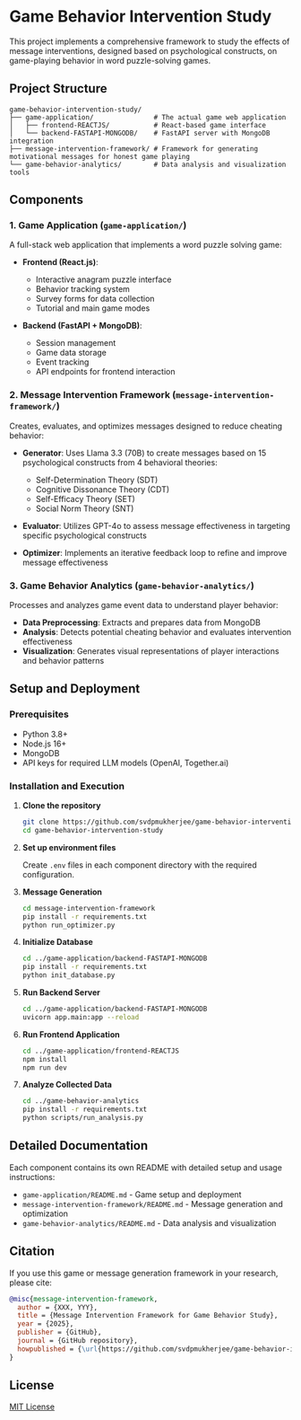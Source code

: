 # Game Behavior Intervention Study

This project implements a comprehensive framework to study the effects of message interventions, designed based on psychological constructs, on game-playing behavior in word puzzle-solving games.

## Project Structure

```
game-behavior-intervention-study/
├── game-application/               # The actual game web application
│   ├── frontend-REACTJS/           # React-based game interface
│   └── backend-FASTAPI-MONGODB/    # FastAPI server with MongoDB integration
├── message-intervention-framework/ # Framework for generating motivational messages for honest game playing
└── game-behavior-analytics/        # Data analysis and visualization tools
```

## Components

### 1. Game Application (`game-application/`)

A full-stack web application that implements a word puzzle solving game:

- **Frontend (React.js)**:

  - Interactive anagram puzzle interface
  - Behavior tracking system
  - Survey forms for data collection
  - Tutorial and main game modes

- **Backend (FastAPI + MongoDB)**:
  - Session management
  - Game data storage
  - Event tracking
  - API endpoints for frontend interaction

### 2. Message Intervention Framework (`message-intervention-framework/`)

Creates, evaluates, and optimizes messages designed to reduce cheating behavior:

- **Generator**: Uses Llama 3.3 (70B) to create messages based on 15 psychological constructs from 4 behavioral theories:

  - Self-Determination Theory (SDT)
  - Cognitive Dissonance Theory (CDT)
  - Self-Efficacy Theory (SET)
  - Social Norm Theory (SNT)

- **Evaluator**: Utilizes GPT-4o to assess message effectiveness in targeting specific psychological constructs

- **Optimizer**: Implements an iterative feedback loop to refine and improve message effectiveness

### 3. Game Behavior Analytics (`game-behavior-analytics/`)

Processes and analyzes game event data to understand player behavior:

- **Data Preprocessing**: Extracts and prepares data from MongoDB
- **Analysis**: Detects potential cheating behavior and evaluates intervention effectiveness
- **Visualization**: Generates visual representations of player interactions and behavior patterns

## Setup and Deployment

### Prerequisites

- Python 3.8+
- Node.js 16+
- MongoDB
- API keys for required LLM models (OpenAI, Together.ai)

### Installation and Execution

1. **Clone the repository**

   ```bash
   git clone https://github.com/svdpmukherjee/game-behavior-intervention-study.git
   cd game-behavior-intervention-study
   ```

2. **Set up environment files**

   Create `.env` files in each component directory with the required configuration.

3. **Message Generation**

   ```bash
   cd message-intervention-framework
   pip install -r requirements.txt
   python run_optimizer.py
   ```

4. **Initialize Database**

   ```bash
   cd ../game-application/backend-FASTAPI-MONGODB
   pip install -r requirements.txt
   python init_database.py
   ```

5. **Run Backend Server**

   ```bash
   cd ../game-application/backend-FASTAPI-MONGODB
   uvicorn app.main:app --reload
   ```

6. **Run Frontend Application**

   ```bash
   cd ../game-application/frontend-REACTJS
   npm install
   npm run dev
   ```

7. **Analyze Collected Data**
   ```bash
   cd ../game-behavior-analytics
   pip install -r requirements.txt
   python scripts/run_analysis.py
   ```

## Detailed Documentation

Each component contains its own README with detailed setup and usage instructions:

- `game-application/README.md` - Game setup and deployment
- `message-intervention-framework/README.md` - Message generation and optimization
- `game-behavior-analytics/README.md` - Data analysis and visualization

## Citation

If you use this game or message generation framework in your research, please cite:

```bibtex
@misc{message-intervention-framework,
  author = {XXX, YYY},
  title = {Message Intervention Framework for Game Behavior Study},
  year = {2025},
  publisher = {GitHub},
  journal = {GitHub repository},
  howpublished = {\url{https://github.com/svdpmukherjee/game-behavior-intervention-study}}
}
```

## License

[MIT License](LICENSE)
